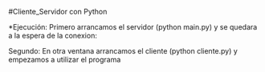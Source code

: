 #Cliente_Servidor con Python

*Ejecución:
Primero arrancamos el servidor (python main.py) y se quedara a la espera de
la conexion:

Segundo: En otra ventana arrancamos el cliente (python cliente.py) y empezamos
a utilizar el programa
